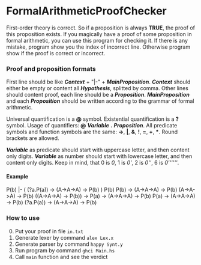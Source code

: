 # FormalArithmeticProofChecker

First-order theory is correct. So if a proposition is always **TRUE**, the proof of this proposition exists. If you magically have a proof of some proposition in formal arithmetic, you can use this program for checking it. If there is any mistake, program show you the index of incorrect line. Otherwise program show if the proof is correct or incorrect.

### Proof and proposition formats

First line should be like ***Context*** + "|-" + ***MainProposition***. ***Context*** should either be empty or content all ***Hypothesis***, splitted by comma.
Other lines should content proof, each line should be a ***Proposition***. ***MainProposition*** and each ***Proposition*** should be written according to the grammar of formal arithmetic. 

Universal quantification is a **@** symbol. Existential quantification is a **?** symbol. Usage of quantifiers: **@** ***Variable*** **.** ***Proposition***. All predicate symbols and function symbols are the same: **->**, **|**, **&**, **!**, **=**, **+**, **\***. Round brackets are allowed. 

***Variable*** as predicate should start with uppercase letter, and then content only digits.
***Variable*** as number should start with lowercase letter, and then content only digits.
Keep in mind, that 0 is *0*, 1 is *0'*, 2 is *0''*, 6 is *0''''''*.

#### Example

P(b) |- ( (?a.P(a)) -> (A->A->A) -> P(b) )
P(b)
P(b) -> (A->A->A) -> P(b)
(A->A->A) -> P(b)
((A->A->A) -> P(b)) -> P(a) -> (A->A->A) -> P(b)
P(a) -> (A->A->A) -> P(b)
(?a.P(a)) -> (A->A->A) -> P(b)

### How to use

0. Put your proof in file `in.txt`
1. Generate lexer by command `alex Lex.x`
2. Generate parser by command `happy Synt.y`
3. Run program by command `ghci Main.hs`
4. Call `main` function and see the verdict